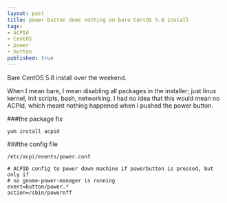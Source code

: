 ```yaml
---
layout: post
title: power button does nothing on bare CentOS 5.8 install
tags:
- ACPId
- CentOS
- power
- button
published: true
---
```

Bare CentOS 5.8 install over the weekend.

When I mean bare, I mean disabling all packages in the installer;
just linux kernel, init scripts, bash, networking.
I had no idea that this would mean no ACPId, which meant nothing
happened when I pushed the power button.


###the package fix

    yum install acpid


###the config file

`/etc/acpi/events/power.conf`

    # ACPID config to power down machine if powerbutton is pressed, but only if
    # no gnome-power-manager is running
    event=button/power.*
    action=/sbin/poweroff
